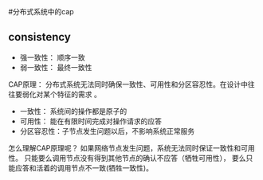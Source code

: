 #分布式系统中的cap
## consistency
- 强一致性： 顺序一致
- 弱一致性： 最终一致性

CAP原理： 分布式系统无法同时确保一致性、可用性和分区容忍性。在设计中往往要弱化对某个特征的需求 。
- 一致性： 系统间的操作都是原子的
- 可用性： 能在有限时间完成对操作请求的应答
- 分区容忍性：子节点发生问题以后，不影响系统正常服务

怎么理解CAP原理呢？ 如果网络节点发生问题，系统无法同时保证一致性和可用性。
只能要么调用节点没有得到其他节点的确认不应答（牺牲可用性）， 要么只能应答和活着的调用节点不一致(牺牲一致性)。
